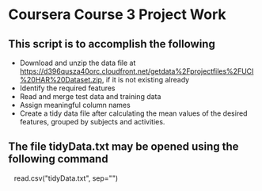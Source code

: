 # Coursera Course 3 Project Work

## This script is to accomplish the following

- Download and unzip the data file at https://d396qusza40orc.cloudfront.net/getdata%2Fprojectfiles%2FUCI%20HAR%20Dataset.zip, if it is not existing already
- Identify the required features
- Read and merge test data and training data
- Assign meaningful column names
- Create a tidy data file after calculating the mean values of the desired features, grouped by subjects and activities.

## The file tidyData.txt may be opened using the following command
    read.csv("tidyData.txt", sep="")
